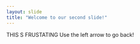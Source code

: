 ```yaml
---
layout: slide
title: "Welcome to our second slide!"
---
```

THIS S FRUSTATING
Use the left arrow to go back!
